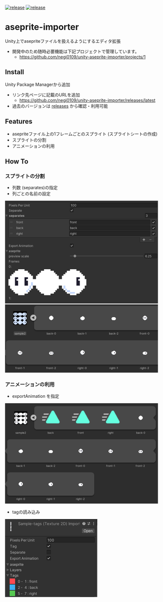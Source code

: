 [![release](https://img.shields.io/badge/Unity-2020.3.0f1+-white.svg?style=flat&logo=unity)](https://github.com/negi0109/unity-aseprite-importer)
[![release](https://github.com/negi0109/unity-aseprite-importer/actions/workflows/release.yml/badge.svg?branch=master)](https://github.com/negi0109/unity-aseprite-importer/actions/workflows/release.yml)

# aseprite-importer
Unity上でasepriteファイルを扱えるようにするエディタ拡張

- 開発中のため随時必要機能は下記プロジェクトで管理しています。
  - https://github.com/negi0109/unity-aseprite-importer/projects/1


## Install
Unity Package Managerから追加
- リンク先ページに記載のURLを追加
    - https://github.com/negi0109/unity-aseprite-importer/releases/latest
- 過去のバージョンは [releases](https://github.com/negi0109/unity-aseprite-importer/releases) から確認・利用可能

## Features
- asepriteファイル上の1フレームごとのスプライト (スプライトシートの作成)
- スプライトの分割
- アニメーションの利用

## How To
### スプライトの分割
- 列数 (separates)の指定
- 列ごとの名前の設定

![screenshot1](README_Assets/screenshot1.png)
![screenshot2](README_Assets/screenshot2.png)

### アニメーションの利用
- exportAnimation を指定

![screenshot3](README_Assets/screenshot3.png)

- tagの読み込み

![screenshot4](README_Assets/screenshot4.png)
